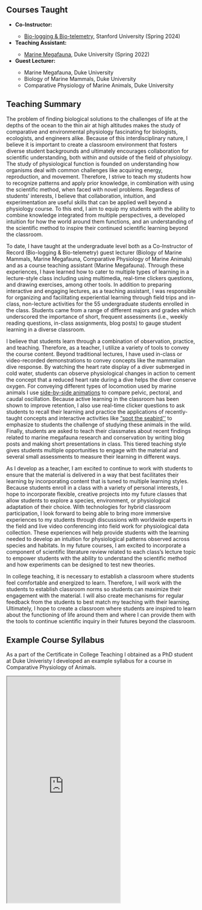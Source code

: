 ## Courses Taught

<ul>
  <li> <b>Co-Instructor:</b> </li>
      <ul>
      <li> <a href="https://explorecourses.stanford.edu/search?view=catalog&filter-coursestatus-Active=on&page=0&catalog=&academicYear=&q=Oceans+14H&collapse=">Bio-logging & Bio-telemetry</a>, Stanford University (Spring 2024) </li>
    </ul>
  <li> <b> Teaching Assistant:</b> </li>
      <ul>
      <li> <a href="https://biology.duke.edu/courses/marine-megafauna-0">Marine Megafauna</a>, Duke University (Spring 2022) </li>
      </ul>
  <li> <b>Guest Lecturer:</b> </li>
    <ul>
      <li>Marine Megafauna, Duke University </li>
      <li>Biology of Marine Mammals, Duke University </li>
      <li>Comparative Physiology of Marine Animals, Duke University </li>
    </ul>
</ul>


## Teaching Summary

The problem of finding biological solutions to the challenges of life at the depths of the ocean to the thin air at high altitudes makes the study of comparative and environmental physiology fascinating for biologists, ecologists, and engineers alike. Because of this interdisciplinary nature, I believe it is important to create a classroom environment that fosters diverse student backgrounds and ultimately encourages collaboration for scientific understanding, both within and outside of the field of physiology. The study of physiological function is founded on understanding how organisms deal with common challenges like acquiring energy, reproduction, and movement. Therefore, I strive to teach my students how to recognize patterns and apply prior knowledge, in combination with using the scientific method, when faced with novel problems. Regardless of students’ interests, I believe that collaboration, intuition, and experimentation are useful skills that can be applied well beyond a physiology course. To this end, I aim to equip my students with the ability to combine knowledge integrated from multiple perspectives, a developed intuition for how the world around them functions, and an understanding of the scientific method to inspire their continued scientific learning beyond the classroom.

To date, I have taught at the undergraduate level both as a Co-Instructor of Record (Bio-logging & Bio-telemetry) guest lecturer (Biology of Marine Mammals, Marine Megafauna, Comparative Physiology of Marine Animals) and as a course teaching assistant (Marine Megafauna). Through these experiences, I have learned how to cater to multiple types of learning in a lecture-style class including using multimedia, real-time clickers questions, and drawing exercises, among other tools. In addition to preparing interactive and engaging lectures, as a teaching assistant, I was responsible for organizing and facilitating experiential learning through field trips and in-class, non-lecture activities for the 55 undergraduate students enrolled in the class. Students came from a range of different majors and grades which underscored the importance of short, frequent assessments (i.e., weekly reading questions, in-class assignments, blog posts) to gauge student learning in a diverse classroom. 

I believe that students learn through a combination of observation, practice, and teaching. Therefore, as a teacher, I utilize a variety of tools to convey the course content. Beyond traditional lectures, I have used in-class or video-recorded demonstrations to convey concepts like the mammalian dive response. By watching the heart rate display of a diver submerged in cold water, students can observe physiological changes in action to cement the concept that a reduced heart rate during a dive helps the diver conserve oxygen. For conveying different types of locomotion used by marine animals I use [side-by-side animations](https://drive.google.com/file/d/1a9tf5Yt0jmcWfRGDIgJWeL_y7oE5WZaU/view) to compare pelvic, pectoral, and caudal oscillation. Because active learning in the classroom has been shown to improve retention, I also use real-time clicker questions to ask students to recall their learning and practice the applications of recently-taught concepts and interactive activities like [“spot the seabird''](https://drive.google.com/file/d/1bZaGX0fH8BLDGWZxyzOhquGuLNFxYZbA/view?usp=share_link) to emphasize to students the challenge of studying these animals in the wild. Finally, students are asked to teach their classmates about recent findings related to marine megafauna research and conservation by writing blog posts and making short presentations in class. This tiered teaching style gives students multiple opportunities to engage with the material and several small assessments to measure their learning in different ways. 

As I develop as a teacher, I am excited to continue to work with students to ensure that the material is delivered in a way that best facilitates their learning by incorporating content that is tuned to multiple learning styles. Because students enroll in a class with a variety of personal interests, I hope to incorporate flexible, creative projects into my future classes that allow students to explore a species, environment, or physiological adaptation of their choice. With technologies for hybrid classroom participation, I look forward to being able to bring more immersive experiences to my students through discussions with worldwide experts in the field and live video conferencing into field work for physiological data collection. These experiences will help provide students with the learning needed to develop an intuition for physiological patterns observed across species and habitats. In my future courses, I am excited to incorporate a component of scientific literature review related to each class’s lecture topic to empower students with the ability to understand the scientific method and how experiments can be designed to test new theories. 

In college teaching, it is necessary to establish a classroom where students feel comfortable and energized to learn. Therefore, I will work with the students to establish classroom norms so students can maximize their engagement with the material. I will also create mechanisms for regular feedback from the students to best match my teaching with their learning. Ultimately, I hope to create a classroom where students are inspired to learn about the functioning of life around them and where I can provide them with the tools to continue scientific inquiry in their futures beyond the classroom.  


## Example Course Syllabus

As a part of the Certificate in College Teaching I obtained as a PhD student at Duke Univeristy I developed an example syllabus for a course in Comparative Physiology of Animals. 

<iframe height="600" src="https://drive.google.com/file/d/1UIaI0SeswTDsoktELIschHubVICjCOlL/preview"> </iframe>
